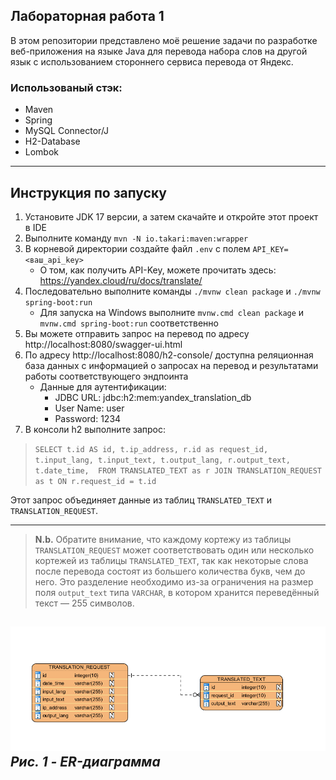 ## Лабораторная работа 1

В этом репозитории представлено моё решение
задачи по разработке веб-приложения на 
языке Java для перевода набора слов на другой язык 
с использованием стороннего сервиса перевода 
от Яндекс.

### Использованый стэк:
* Maven
* Spring
* MySQL Connector/J
* H2-Database
* Lombok

---
## Инструкция по запуску
1. Установите JDK 17 версии, а затем скачайте и откройте этот проект в IDE
2. Выполните команду ```mvn -N io.takari:maven:wrapper```
3. В корневой директории создайте файл ```.env``` с полем ```API_KEY=<ваш_api_key>```
   * О том, как получить API-Key, можете прочитать здесь: https://yandex.cloud/ru/docs/translate/
4. Последовательно выполните команды ```./mvnw clean package``` и ```./mvnw spring-boot:run```
   * Для запуска на Windows выполните ```mvnw.cmd clean package``` и ```mvnw.cmd spring-boot:run``` соответственно
5. Вы можете отправить запрос на перевод по адресу http://localhost:8080/swagger-ui.html
6. По адресу http://localhost:8080/h2-console/ доступна реляционная база данных с информацией о запросах на перевод и результатами работы соответствующего эндпоинта
   * Данные для аутентификации:
     * JDBC URL: jdbc:h2:mem:yandex_translation_db
     * User Name: user
     * Password: 1234 
7. В консоли h2 выполните запрос:
>```SELECT t.id AS id, t.ip_address, r.id as request_id, t.input_lang, t.input_text, t.output_lang, r.output_text, t.date_time,  FROM TRANSLATED_TEXT as r JOIN TRANSLATION_REQUEST as t ON r.request_id = t.id```

Этот запрос объединяет данные из таблиц ```TRANSLATED_TEXT``` и ```TRANSLATION_REQUEST```. 

---
> **N.b.** Обратите внимание, что каждому кортежу из таблицы ```TRANSLATION_REQUEST``` может соответствовать
один или несколько кортежей из таблицы ```TRANSLATED_TEXT```, так как некоторые слова после перевода состоят из большего количества букв,
чем до него. Это разделение необходимо из-за ограничения на размер поля ```output_text``` типа ```VARCHAR```, в котором хранится переведённый текст — 255 символов.

![ER-диаграмма](pics/img.png)
*Рис. 1 - ER-диаграмма*
---
